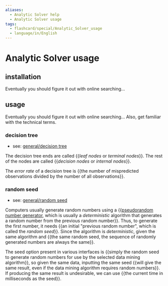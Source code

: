 ```yaml
---
aliases:
  - Analytic Solver help
  - Analytic Solver usage
tags:
  - flashcard/special/Analytic_Solver_usage
  - language/in/English
---
```


# Analytic Solver usage

## installation

Eventually you should figure it out with online searching...

## usage

Eventually you should figure it out with online searching... Also, get familiar with the technical terms.

### decision tree

- see: [general/decision tree](../general/decision%20tree.md)

The decision tree ends are called {{_leaf nodes_ or _terminal nodes_}}. The rest of the nodes are called {{_decision nodes_ or _internal nodes_}}.

The _error rate_ of a decision tree is {{the number of mispredicted observations divided by the number of all observations}}.

### random seed

- see: [general/random seed](../general/random%20seed.md)

Computers usually generate random numbers using a {{[pseudorandom number generator](../general/pseudorandom%20number%20generator.md), which is usually a _deterministic_ algorithm that generates a random number from the previous random number}}. Thus, to generate the first number, it needs {{an initial "previous random number", which is called the _random seed_}}. Since the algorithm is _deterministic_, given the same algorithm and {{the same random seed, the sequence of randomly generated numbers are always the same}}.

The seed option present in various interfaces is {{simply the random seed to generate random numbers for use by the selected data mining algorithm}}, so given the same data, inputting the same seed {{will give the same result, even if the data mining algorithm requires random numbers}}. If producing the same result is undesirable, we can use {{the current time in milliseconds as the seed}}.
